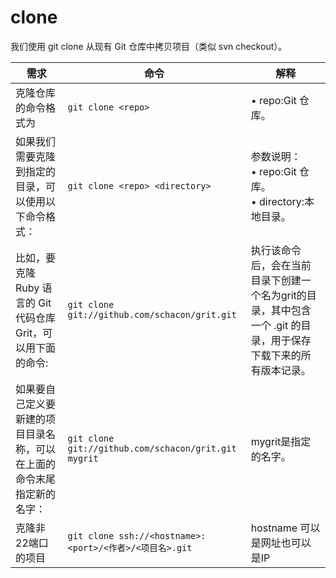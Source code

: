 # clone

我们使用 git clone 从现有 Git 仓库中拷贝项目（类似 svn checkout）。  

| 需求                                                                   | 命令                                                 | 解释                                                                                                           |
| ---------------------------------------------------------------------- | ---------------------------------------------------- | -------------------------------------------------------------------------------------------------------------- |
| 克隆仓库的命令格式为                                                   | `git clone <repo>`                                   | • repo:Git 仓库。                                                                                              |
| 如果我们需要克隆到指定的目录，可以使用以下命令格式：                   | `git clone <repo> <directory>`                       | 参数说明：<br/>• repo:Git 仓库。<br/>• directory:本地目录。                                                    |
| 比如，要克隆 Ruby 语言的 Git 代码仓库 Grit，可以用下面的命令:          | `git clone git://github.com/schacon/grit.git`        | 执行该命令后，会在当前目录下创建一个名为grit的目录，其中包含一个 .git 的目录，用于保存下载下来的所有版本记录。 |
| 如果要自己定义要新建的项目目录名称，可以在上面的命令末尾指定新的名字： | `git clone git://github.com/schacon/grit.git mygrit` | mygrit是指定的名字。                                                                                           |
| 克隆非22端口的项目                                                     | `git clone ssh://<hostname>:<port>/<作者>/<项目名>.git`                                                     |hostname 可以是网址也可以是IP                                                                                                   |
